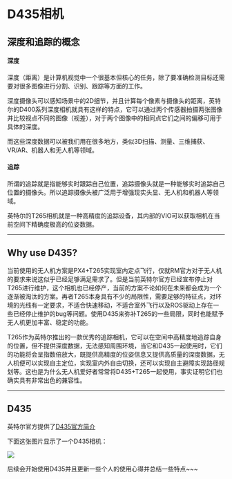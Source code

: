 # D435相机

## 深度和追踪的概念

#### 深度

深度（距离）是计算机视觉中一个很基本但核心的任务，除了要准确检测目标还需要对很多图像进行分割、识别、跟踪等方面的工作。

深度摄像头可以感知场景中的2D细节，并且计算每个像素与摄像头的距离，英特尔的D400系列深度相机就具有这样的特点，它可以通过两个传感器拍摄两张图像并比较视点不同的图像（视差），对于两个图像中的相同点它们之间的偏移可用于具体的深度。

而这些深度数据可以被我们用在很多地方，类似3D扫描、测量、三维捕获、VR/AR、机器人和无人机等领域。

#### 追踪

所谓的追踪就是指能够实时跟踪自己位置，追踪摄像头就是一种能够实时追踪自己位置的摄像头。所以追踪摄像头被广泛用于增强现实头显、无人机和机器人等领域。

英特尔的T265相机就是一种高精度的追踪设备，其内部的VIO可以获取相机在当前空间下精确度极高的位姿数据。

---

## Why use D435?

当前使用的无人机方案是PX4+T265实现室内定点飞行，仅就RM官方对于无人机的要求来说这似乎已经足够满足需求了。但是当前英特尔官方已经宣布停止对T265进行维护，这个相机也已经停产，当前的方案不论如何在未来都会成为一个逐渐被淘汰的方案。再者T265本身具有不少的局限性，需要足够的特征点，对环境的光线有一定要求，不适合快速移动，不适合室外飞行以及ROS驱动上存在一些已经停止维护的bug等问题。使用D435来弥补T265的一些局限，同时也能赋予无人机更加丰富、稳定的功能。

T265作为英特尔推出的一款优秀的追踪相机，它可以在空间中高精度地追踪自身的位置，但不提供深度数据，无法感知周围环境，当它和D435一起使用时，它们的功能将会呈指数倍放大，既提供高精度的位姿信息又提供高质量的深度数据，无人机便可以实现自主定位，实现室内外自由切换，还可以实现自主避障实现路径规划等。这也是为什么无人机爱好者常常将D435+T265一起使用，事实证明它们也确实具有非常出色的兼容性。

---

## D435

英特尔官方提供了[D435官方简介](https://www.intelrealsense.com/zh-hans/depth-camera-d435/)

下面这张图片显示了一个D435相机：

![](https://www.intelrealsense.com/wp-content/uploads/2020/05/imu_stereo_DT_d435_front_cn.png)

后续会开始使用D435并且更新一些个人的使用心得并总结一些特点~~~